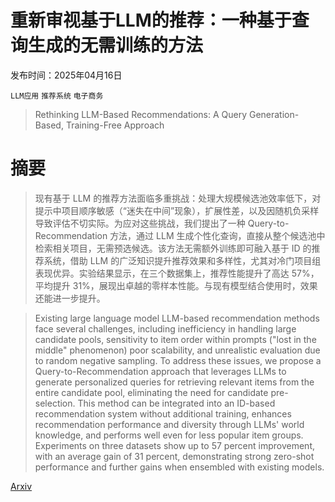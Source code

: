 # 重新审视基于LLM的推荐：一种基于查询生成的无需训练的方法

发布时间：2025年04月16日

`LLM应用` `推荐系统` `电子商务`

> Rethinking LLM-Based Recommendations: A Query Generation-Based, Training-Free Approach

# 摘要

> 现有基于 LLM 的推荐方法面临多重挑战：处理大规模候选池效率低下，对提示中项目顺序敏感（“迷失在中间”现象），扩展性差，以及因随机负采样导致评估不切实际。为应对这些挑战，我们提出了一种 Query-to-Recommendation 方法，通过 LLM 生成个性化查询，直接从整个候选池中检索相关项目，无需预选候选。该方法无需额外训练即可融入基于 ID 的推荐系统，借助 LLM 的广泛知识提升推荐效果和多样性，尤其对冷门项目组表现优异。实验结果显示，在三个数据集上，推荐性能提升了高达 57%，平均提升 31%，展现出卓越的零样本性能。与现有模型结合使用时，效果还能进一步提升。

> Existing large language model LLM-based recommendation methods face several challenges, including inefficiency in handling large candidate pools, sensitivity to item order within prompts ("lost in the middle" phenomenon) poor scalability, and unrealistic evaluation due to random negative sampling. To address these issues, we propose a Query-to-Recommendation approach that leverages LLMs to generate personalized queries for retrieving relevant items from the entire candidate pool, eliminating the need for candidate pre-selection. This method can be integrated into an ID-based recommendation system without additional training, enhances recommendation performance and diversity through LLMs' world knowledge, and performs well even for less popular item groups. Experiments on three datasets show up to 57 percent improvement, with an average gain of 31 percent, demonstrating strong zero-shot performance and further gains when ensembled with existing models.

[Arxiv](https://arxiv.org/abs/2504.11889)